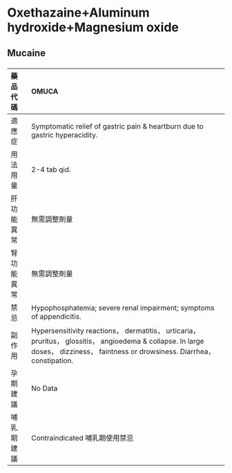 # Oxethazaine+Aluminum hydroxide+Magnesium oxide

## Mucaine

##### 

| 藥品代碼   | OMUCA                                                                                                                                                                              |
|:-----------|:-----------------------------------------------------------------------------------------------------------------------------------------------------------------------------------|
| 適應症     | Symptomatic relief of gastric pain & heartburn due to gastric hyperacidity.                                                                                                        |
| 用法用量   | 2-4 tab qid.                                                                                                                                                                       |
| 肝功能異常 | 無需調整劑量                                                                                                                                                                       |
| 腎功能異常 | 無需調整劑量                                                                                                                                                                       |
| 禁忌       | Hypophosphatemia; severe renal impairment; symptoms of appendicitis.                                                                                                               |
| 副作用     | Hypersensitivity reactions， dermatitis， urticaria， pruritus， glossitis， angioedema & collapse. In large doses， dizziness， faintness or drowsiness. Diarrhea， constipation. |
| 孕期建議   | No Data                                                                                                                                                                            |
| 哺乳期建議 | Contraindicated 哺乳期使用禁忌                                                                                                                                                     |

